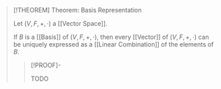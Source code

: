 >[!THEOREM] Theorem: Basis Representation
>
>Let $(V,F,+,\cdot)$ a [[Vector Space]].
>
>If $B$ is a [[Basis]] of $(V,F,+,\cdot)$, then every [[Vector]] of $(V,F,+,\cdot)$ can be uniquely expressed as a [[Linear Combination]] of the elements of $B$.
>
>>[!PROOF]-
>>
>>TODO
>>
>